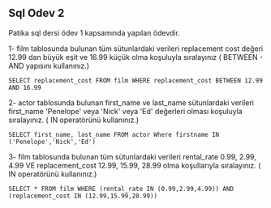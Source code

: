 ## Sql Odev 2

Patika sql dersi ödev 1 kapsamında yapılan ödevdir.

1-  film tablosunda bulunan tüm sütunlardaki verileri replacement cost değeri 12.99 dan büyük eşit ve 16.99 küçük olma koşuluyla sıralayınız ( BETWEEN - AND yapısını kullanınız.)

`SELECT replacement_cost FROM film
 WHERE replacement_cost BETWEEN 12.99 AND 16.99`

 2- actor tablosunda bulunan first_name ve last_name sütunlardaki verileri first_name 'Penelope' veya 'Nick' veya 'Ed' değerleri olması koşuluyla sıralayınız. ( IN operatörünü kullanınız.)

`SELECT first_name, last_name FROM actor
 Where firstname IN ('Penelope','Nick','Ed')`

 3- film tablosunda bulunan tüm sütunlardaki verileri rental_rate 0.99, 2.99, 4.99 VE replacement_cost 12.99, 15.99, 28.99 olma koşullarıyla sıralayınız. ( IN operatörünü kullanınız.)
 
 `SELECT * FROM film
  WHERE (rental_rate IN (0.99,2.99,4.99)) AND (replacement_cost IN (12.99,15.99,28.99))`